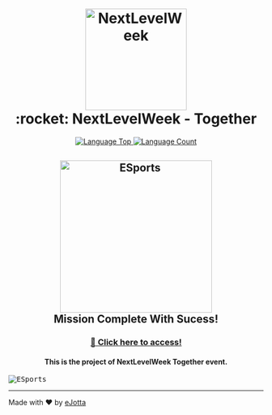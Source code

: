 <h1 align="center"> 
  <img alt="NextLevelWeek" src="https://user-images.githubusercontent.com/79101105/123453487-ffa91500-d5b5-11eb-887f-1a8f93bf889b.png" width="200px"/>  
  <br>
   :rocket: NextLevelWeek - Together
</h1>

<p align="center">
  <a href="https://github.com/eJotta/Letmeask"> 
    <img alt="Language Top" src="https://img.shields.io/github/languages/top/eJotta/nlw-esports-explorer?style=for-the-badge"> 
  </a>
  <a href="https://github.com/eJotta/Letmeask"> 
    <img alt="Language Count" src="https://img.shields.io/github/languages/count/eJotta/nlw-esports-explorer?style=for-the-badge"> 
  </a>
</p>

<h2 align="center"> 
  <img alt="ESports" src="https://user-images.githubusercontent.com/79101105/190883099-248ae4ec-5372-4c64-9a68-243649860777.png" width="300px"/>  
  <br>
  Mission Complete With Sucess!
</h2>

<h3 align="center">
  <a href="https://ejotta.github.io/nlw-esports-explorer/" target="_blank">🔗 Click here to access!</a>
</h3> 
  
<h4 align="center">
  This is the project of NextLevelWeek Together event.
</h4> 

<kbd>
<img alt="ESports" src="https://user-images.githubusercontent.com/79101105/190883413-67aa63d0-4885-4422-b80c-4cf62dbd23c7.png"> 
</kbd>

---

Made with ♥ by [eJotta](https://github.com/eJotta)
